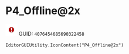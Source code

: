 # P4_Offline@2x
![](/img/P4_Offline@2x.png)
GUID: `4076454685690322458`
```
EditorGUIUtility.IconContent("P4_Offline@2x")
```
